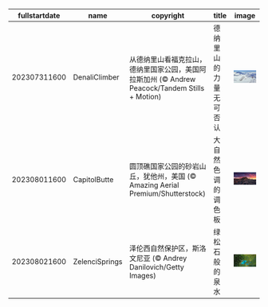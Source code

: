 |fullstartdate|name|copyright|title|image|
|--|--|--|--|--|
202307311600|DenaliClimber|从德纳里山看福克拉山，德纳里国家公园，美国阿拉斯加州 (© Andrew Peacock/Tandem Stills + Motion)|德纳里山的力量无可否认|![](/zh-CN/2023/08/202307311600DenaliClimber.jpg)|
202308011600|CapitolButte|圆顶礁国家公园的砂岩山丘，犹他州，美国 (© Amazing Aerial Premium/Shutterstock)|大自然色调的调色板|![](/zh-CN/2023/08/202308011600CapitolButte.jpg)|
202308021600|ZelenciSprings|泽伦西自然保护区，斯洛文尼亚 (© Andrey Danilovich/Getty Images)|绿松石般的泉水|![](/zh-CN/2023/08/202308021600ZelenciSprings.jpg)|
